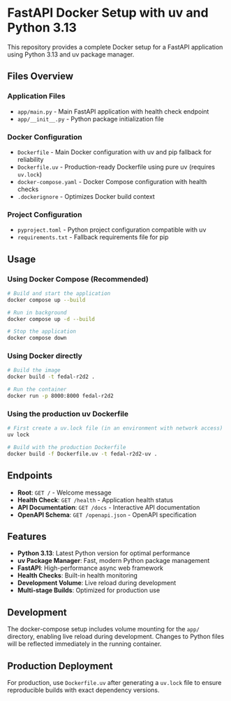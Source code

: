 # FastAPI Docker Setup with uv and Python 3.13

This repository provides a complete Docker setup for a FastAPI application using Python 3.13 and uv package manager.

## Files Overview

### Application Files
- `app/main.py` - Main FastAPI application with health check endpoint
- `app/__init__.py` - Python package initialization file

### Docker Configuration
- `Dockerfile` - Main Docker configuration with uv and pip fallback for reliability
- `Dockerfile.uv` - Production-ready Dockerfile using pure uv (requires `uv.lock`)
- `docker-compose.yaml` - Docker Compose configuration with health checks
- `.dockerignore` - Optimizes Docker build context

### Project Configuration
- `pyproject.toml` - Python project configuration compatible with uv
- `requirements.txt` - Fallback requirements file for pip

## Usage

### Using Docker Compose (Recommended)
```bash
# Build and start the application
docker compose up --build

# Run in background
docker compose up -d --build

# Stop the application
docker compose down
```

### Using Docker directly
```bash
# Build the image
docker build -t fedal-r2d2 .

# Run the container
docker run -p 8000:8000 fedal-r2d2
```

### Using the production uv Dockerfile
```bash
# First create a uv.lock file (in an environment with network access)
uv lock

# Build with the production Dockerfile
docker build -f Dockerfile.uv -t fedal-r2d2-uv .
```

## Endpoints

- **Root**: `GET /` - Welcome message
- **Health Check**: `GET /health` - Application health status
- **API Documentation**: `GET /docs` - Interactive API documentation
- **OpenAPI Schema**: `GET /openapi.json` - OpenAPI specification

## Features

- **Python 3.13**: Latest Python version for optimal performance
- **uv Package Manager**: Fast, modern Python package management
- **FastAPI**: High-performance async web framework
- **Health Checks**: Built-in health monitoring
- **Development Volume**: Live reload during development
- **Multi-stage Builds**: Optimized for production use

## Development

The docker-compose setup includes volume mounting for the `app/` directory, enabling live reload during development. Changes to Python files will be reflected immediately in the running container.

## Production Deployment

For production, use `Dockerfile.uv` after generating a `uv.lock` file to ensure reproducible builds with exact dependency versions.